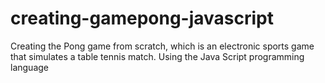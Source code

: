 # creating-gamepong-javascript
Creating the Pong game from scratch, which is an electronic sports game that simulates a table tennis match. Using the Java Script programming language
